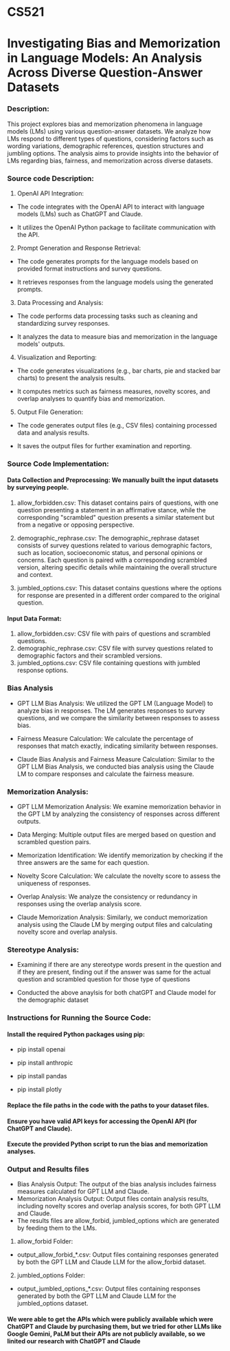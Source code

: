 # CS521

# Investigating Bias and Memorization in Language Models: An Analysis Across Diverse Question-Answer Datasets

### Description:
This project explores bias and memorization phenomena in language models (LMs) using various question-answer datasets. We analyze how LMs respond to different types of questions, considering factors such as wording variations, demographic references, question structures and jumbling options. The analysis aims to provide insights into the behavior of LMs regarding bias, fairness, and memorization across diverse datasets.

### Source code Description:

1. OpenAI API Integration:

* The code integrates with the OpenAI API to interact with language models (LMs) such as ChatGPT and Claude.

* It utilizes the OpenAI Python package to facilitate communication with the API.

2. Prompt Generation and Response Retrieval:

* The code generates prompts for the language models based on provided format instructions and survey questions.

* It retrieves responses from the language models using the generated prompts.

3. Data Processing and Analysis:

* The code performs data processing tasks such as cleaning and standardizing survey responses.

* It analyzes the data to measure bias and memorization in the language models' outputs.

4. Visualization and Reporting:

* The code generates visualizations (e.g., bar charts, pie and stacked bar charts) to present the analysis results.

* It computes metrics such as fairness measures, novelty scores, and overlap analyses to quantify bias and memorization.

5. Output File Generation:

* The code generates output files (e.g., CSV files) containing processed data and analysis results.

* It saves the output files for further examination and reporting.



### Source Code Implementation:

#### Data Collection and Preprocessing: We manually built the input datasets by surveying people.

1. allow_forbidden.csv: This dataset contains pairs of questions, with one question presenting a statement in an affirmative stance, while the corresponding "scrambled" question presents a similar statement but from a negative or opposing perspective.

2. demographic_rephrase.csv: The demographic_rephrase dataset consists of survey questions related to various demographic factors, such as location, socioeconomic status, and personal opinions or concerns. Each question is paired with a corresponding scrambled version, altering specific details while maintaining the overall structure and context.

3. jumbled_options.csv: This dataset contains questions where the options for response are presented in a different order compared to the original question.

#### Input Data Format:
1. allow_forbidden.csv: CSV file with pairs of questions and scrambled questions.
2. demographic_rephrase.csv: CSV file with survey questions related to demographic factors and their scrambled versions.
3. jumbled_options.csv: CSV file containing questions with jumbled response options.

### Bias Analysis

* GPT LLM Bias Analysis: We utilized the GPT LM (Language Model) to analyze bias in responses. The LM generates responses to survey questions, and we compare the similarity between responses to assess bias.

* Fairness Measure Calculation: We calculate the percentage of responses that match exactly, indicating similarity between responses.

* Claude Bias Analysis and Fairness Measure Calculation: Similar to the GPT LLM Bias Analysis, we conducted bias analysis using the Claude LM to compare responses and calculate the fairness measure.


### Memorization Analysis:

* GPT LLM Memorization Analysis: We examine memorization behavior in the GPT LM by analyzing the consistency of responses across different outputs.

* Data Merging: Multiple output files are merged based on question and scrambled question pairs.

* Memorization Identification: We identify memorization by checking if the three answers are the same for each question.

* Novelty Score Calculation: We calculate the novelty score to assess the uniqueness of responses.

* Overlap Analysis: We analyze the consistency or redundancy in responses using the overlap analysis score.

* Claude Memorization Analysis: Similarly, we conduct memorization analysis using the Claude LM by merging output files and calculating novelty score and overlap analysis.

### Stereotype Analysis:

* Examining if there are any stereotype words present in the question and if they are present, finding out if the answer was same for the actual question and scrambled question for those type of questions

* Conducted the above anaylsis for both chatGPT and Claude model for the demographic dataset


### Instructions for Running the Source Code:

#### Install the required Python packages using pip:

* pip install openai

* pip install anthropic

* pip install pandas

* pip install plotly

#### Replace the file paths in the code with the paths to your dataset files.
#### Ensure you have valid API keys for accessing the OpenAI API (for ChatGPT and Claude).
#### Execute the provided Python script to run the bias and memorization analyses.


### Output and Results files

* Bias Analysis Output: The output of the bias analysis includes fairness measures calculated for GPT LLM and Claude.
* Memorization Analysis Output: Output files contain analysis results, including novelty scores and overlap analysis scores, for both GPT LLM and Claude.
* The results files are allow_forbid, jumbled_options which are generated by feeding them to the LMs.

1. allow_forbid Folder:
* output_allow_forbid_*.csv: Output files containing responses generated by both the GPT LLM and Claude LLM for the allow_forbid dataset.
2. jumbled_options Folder:
* output_jumbled_options_*.csv: Output files containing responses generated by both the GPT LLM and Claude LLM for the jumbled_options dataset.


#### We were able to get the APIs which were publicly available which were ChatGPT and Claude by purchasing them, but we tried for other LLMs like Google Gemini, PaLM but their APIs are not publicly available, so we linited our research with ChatGPT and Claude 

